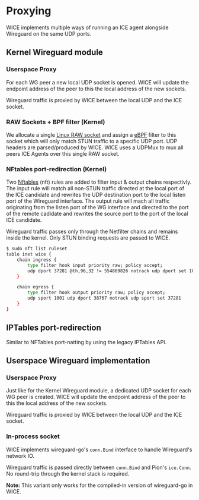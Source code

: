 # Proxying

WICE implements multiple ways of running an ICE agent alongside Wireguard on the same UDP ports.

## Kernel Wireguard module

### Userspace Proxy

For each WG peer a new local UDP socket is opened.
WICE will update the endpoint address of the peer to this the local address of the new sockets.

Wireguard traffic is proxied by WICE between the local UDP and the ICE socket.

### RAW Sockets + BPF filter (Kernel)

We allocate a single [Linux RAW socket][raw-sockets] and assign a [eBPF][golang-bpf] filter to this socket which will only match STUN traffic to a specific UDP port.
UDP headers are parsed/produced by WICE.
WICE uses a UDPMux to mux all peers ICE Agents over this single RAW socket. 

### NFtables port-redirection (Kernel)

Two [Nftables][nftables] (nft) rules are added to filter input & output chains respectivly.
The input rule will match all non-STUN traffic directed at the local port of the ICE candidate and rewrites the UDP destination port to the local listen port of the Wireguard interface.
The output rule will mach all traffic originating from the listen port of the WG interface and directed to the port of the remote cadidate and rewrites the source port to the port of the local ICE candidate.  

Wireguard traffic passes only through the Netfilter chains and remains inside the kernel.
Only STUN binding requests are passed to WICE.

```bash
$ sudo nft list ruleset
table inet wice {
    chain ingress {
        type filter hook input priority raw; policy accept;
        udp dport 37281 @th,96,32 != 554869826 notrack udp dport set 1001
    }

    chain egress {
        type filter hook output priority raw; policy accept;
        udp sport 1001 udp dport 38767 notrack udp sport set 37281
    }
}
```

## IPTables port-redirection

Similar to NFTables port-natting by using the legacy IPTables API.

## Userspace Wireguard implementation

### Userspace Proxy

Just like for the Kernel Wireguard module, a dedicated UDP socket for each WG peer is created.
WICE will update the endpoint address of the peer to this the local address of the new sockets.

Wireguard traffic is proxied by WICE between the local UDP and the ICE socket.

### In-process socket

WICE implements wireguard-go's `conn.Bind` interface to handle Wireguard's network IO.

Wireguard traffic is passed directly between `conn.Bind` and Pion's `ice.Conn`.
No round-trip through the kernel stack is required.

**Note:** This variant only works for the compiled-in version of wireguard-go in WICE.

[nftables]: https://www.netfilter.org/projects/nftables/manpage.html
[golang-bpf]: https://riyazali.net/posts/berkeley-packet-filter-in-golang/
[raw-sockets]: https://squidarth.com/networking/systems/rc/2018/05/28/using-raw-sockets.html
